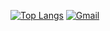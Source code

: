 [![Top Langs](https://github-readme-stats.vercel.app/api/top-langs/?username=jrary&layout=compact&theme=react)](https://github.com/anuraghazra/github-readme-stats)
 [![Gmail](https://img.shields.io/badge/Gmail-D14836?style=for-the-badge&logo=gmail&logoColor=white)](mailto:ddol0225@gmail.com)
